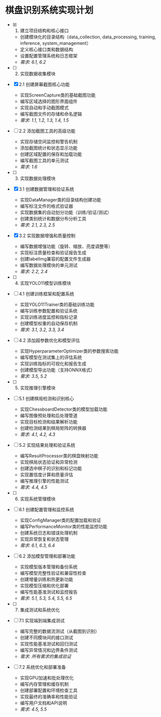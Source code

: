 # 棋盘识别系统实现计划

- [x] 1. 建立项目结构和核心接口




  - 创建模块化的目录结构（data_collection, data_processing, training, inference, system_management）
  - 定义核心接口类和数据结构
  - 设置配置管理系统和日志框架
  - _需求: 6.1, 6.2_

- [ ] 2. 实现数据收集模块
- [x] 2.1 创建屏幕截图核心功能





  - 实现ScreenCapture类的基础截图功能
  - 编写区域选择的图形界面组件
  - 实现自动和手动截图模式
  - 编写截图文件的存储和命名逻辑
  - _需求: 1.1, 1.2, 1.3, 1.4, 1.5_

- [ ] 2.2 添加截图工具的高级功能
  - 实现存储空间监控和警告机制
  - 添加截图统计和状态显示功能
  - 创建区域配置的保存和加载功能
  - 编写截图工具的单元测试
  - _需求: 1.6_

- [ ] 3. 实现数据处理模块
- [x] 3.1 创建数据管理和验证系统




  - 实现DataManager类的目录结构创建功能
  - 编写标注文件的格式验证器
  - 实现数据集的自动划分功能（训练/验证/测试）
  - 创建类别统计和数据分布分析工具
  - _需求: 2.1, 2.3, 2.5_

- [x] 3.2 实现数据增强和质量控制









  - 编写数据增强功能（旋转、缩放、亮度调整等）
  - 实现标注质量检查和验证报告生成
  - 创建labelImg兼容的配置文件生成器
  - 编写数据处理模块的单元测试
  - _需求: 2.2, 2.4_

- [ ] 4. 实现YOLO11模型训练模块
- [ ] 4.1 创建训练框架和配置系统
  - 实现YOLO11Trainer类的基础训练功能
  - 编写训练参数配置和验证系统
  - 实现训练进度监控和指标记录
  - 创建模型权重的自动保存机制
  - _需求: 3.1, 3.2, 3.3, 3.4_

- [ ] 4.2 添加超参数优化和模型评估
  - 实现HyperparameterOptimizer类的参数搜索功能
  - 编写模型在测试集上的评估系统
  - 实现训练指标的可视化和报告生成
  - 创建模型导出功能（支持ONNX格式）
  - _需求: 3.5, 5.2_

- [ ] 5. 实现推理引擎模块
- [ ] 5.1 创建棋局检测和识别核心
  - 实现ChessboardDetector类的模型加载功能
  - 编写图像预处理和后处理管道
  - 实现目标检测和结果解析功能
  - 创建检测结果到棋局矩阵的转换器
  - _需求: 4.1, 4.2, 4.3_

- [ ] 5.2 实现结果处理和验证系统
  - 编写ResultProcessor类的棋盘映射功能
  - 实现棋局状态验证和异常检测
  - 创建选中棋子的识别和标记功能
  - 实现置信度计算和质量评估
  - 编写推理引擎的性能测试
  - _需求: 4.4, 4.5_

- [ ] 6. 实现系统管理模块
- [ ] 6.1 创建配置管理和监控系统
  - 实现ConfigManager类的配置加载和验证
  - 编写PerformanceMonitor类的性能监控功能
  - 创建系统日志和错误处理机制
  - 实现异常恢复和状态管理
  - _需求: 6.1, 6.3, 6.4_

- [ ] 6.2 添加模型管理和部署功能
  - 实现模型版本管理和备份系统
  - 编写模型完整性验证和兼容性检查
  - 创建增量训练和热更新功能
  - 实现模型压缩和优化部署
  - 编写性能基准测试和监控报告
  - _需求: 5.1, 5.3, 5.4, 5.5, 6.5_

- [ ] 7. 集成测试和系统优化
- [ ] 7.1 实现端到端集成测试
  - 编写完整的数据流测试（从截图到识别）
  - 创建不同模块间的接口测试
  - 实现性能基准测试和回归测试
  - 编写异常情况和边界条件测试
  - _需求: 所有需求的集成验证_

- [ ] 7.2 系统优化和部署准备
  - 实现GPU加速和批处理优化
  - 编写内存管理和缓存机制
  - 创建部署配置和环境检查工具
  - 实现最终的准确率和性能验证
  - 编写用户文档和API说明
  - _需求: 4.5, 5.5_